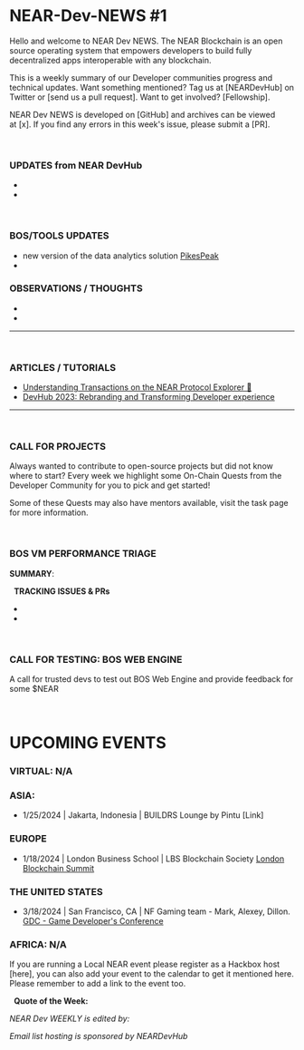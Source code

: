 # NEAR-Dev-NEWS #1

Hello and welcome to NEAR Dev NEWS. The NEAR Blockchain is an open source operating system that empowers developers to build fully decentralized apps interoperable with any blockchain.

This is a weekly summary of our Developer communities progress and technical updates. Want something mentioned? Tag us at [NEARDevHub] on Twitter or [send us a pull request]. Want to get involved? [Fellowship].

NEAR Dev NEWS is developed on [GitHub] and archives can be viewed at [x]. If you find any errors in this week's issue, please submit a [PR].


&nbsp; 
### UPDATES from NEAR DevHub

- 

- 


&nbsp; 
### BOS/TOOLS UPDATES

- new version of the data analytics solution [PikesPeak](https://pikespeak.ai/)
- 

### OBSERVATIONS / THOUGHTS

-

-

----
&nbsp; 
### ARTICLES / TUTORIALS

- [Understanding Transactions on the NEAR Protocol Explorer 🔎](https://near.social/devhub.near/widget/app?page=blog&id=3034)
- [DevHub 2023: Rebranding and Transforming Developer experience](https://near.social/devhub.near/widget/app?page=blog&id=2991)

----
&nbsp; 
### CALL FOR PROJECTS

Always wanted to contribute to open-source projects but did not know where to start? Every week we highlight some On-Chain Quests from the Developer Community for you to pick and get started!

Some of these Quests may also have mentors available, visit the task page for more information.

&nbsp; 
### BOS VM PERFORMANCE TRIAGE

**SUMMARY**:

&nbsp; 
**TRACKING ISSUES & PRs**

-

-

&nbsp; 
### CALL FOR TESTING: BOS WEB ENGINE
A call for trusted devs to test out BOS Web Engine and provide feedback for some $NEAR


&nbsp; 
# UPCOMING EVENTS

### VIRTUAL: N/A

### ASIA:

- 1/25/2024 | Jakarta, Indonesia | BUILDRS Lounge by Pintu [Link]

### EUROPE

- 1/18/2024 | London Business School | LBS Blockchain Society
[London Blockchain Summit](https://www.londonblockchainsummit.xyz)

### THE UNITED STATES 

- 3/18/2024 | San Francisco, CA | NF Gaming team - Mark, Alexey, Dillon.
[GDC - Game Developer's Conference](https://gdconf.com/)

### AFRICA: N/A 


If you are running a Local NEAR event please register as a Hackbox host [here], you can also add your event to the calendar to get it mentioned here. Please remember to add a link to the event too. 

&nbsp; 
**Quote of the Week:**

*NEAR Dev WEEKLY is edited by:*

*Email list hosting is sponsored by NEARDevHub*